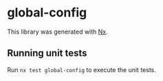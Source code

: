 # global-config

This library was generated with [Nx](https://nx.dev).

## Running unit tests

Run `nx test global-config` to execute the unit tests.
